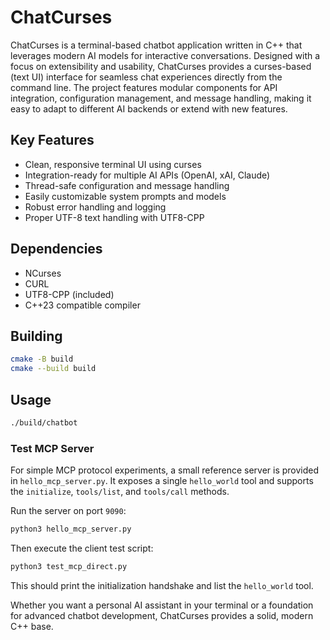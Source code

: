 # ChatCurses

ChatCurses is a terminal-based chatbot application written in C++ that leverages modern AI models for interactive conversations. Designed with a focus on extensibility and usability, ChatCurses provides a curses-based (text UI) interface for seamless chat experiences directly from the command line. The project features modular components for API integration, configuration management, and message handling, making it easy to adapt to different AI backends or extend with new features.

## Key Features
- Clean, responsive terminal UI using curses
- Integration-ready for multiple AI APIs (OpenAI, xAI, Claude)
- Thread-safe configuration and message handling
- Easily customizable system prompts and models
- Robust error handling and logging
- Proper UTF-8 text handling with UTF8-CPP

## Dependencies
- NCurses
- CURL
- UTF8-CPP (included)
- C++23 compatible compiler

## Building
```bash
cmake -B build
cmake --build build
```

## Usage
```bash
./build/chatbot
```

### Test MCP Server
For simple MCP protocol experiments, a small reference server is provided in
`hello_mcp_server.py`. It exposes a single `hello_world` tool and supports the
`initialize`, `tools/list`, and `tools/call` methods.

Run the server on port `9090`:

```bash
python3 hello_mcp_server.py
```

Then execute the client test script:

```bash
python3 test_mcp_direct.py
```

This should print the initialization handshake and list the `hello_world` tool.

Whether you want a personal AI assistant in your terminal or a foundation for
advanced chatbot development, ChatCurses provides a solid, modern C++ base.
